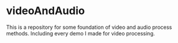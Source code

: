 # videoAndAudio
This is a repository for some foundation of video and audio process methods. 
Including every demo I made for video processing.
